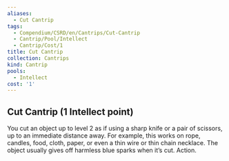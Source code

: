 ```yaml
---
aliases:
  - Cut Cantrip
tags:
  - Compendium/CSRD/en/Cantrips/Cut-Cantrip
  - Cantrip/Pool/Intellect
  - Cantrip/Cost/1
title: Cut Cantrip
collection: Cantrips
kind: Cantrip
pools:
  - Intellect
cost: '1'
---
```

## Cut Cantrip   (1 Intellect point)
You cut an object up to level 2 as if using a sharp knife or a pair of scissors, up to an immediate distance away. For example, this works on rope, candles, food, cloth, paper, or even a thin wire or thin chain necklace. The object usually gives off harmless blue sparks when it’s cut. Action. 

